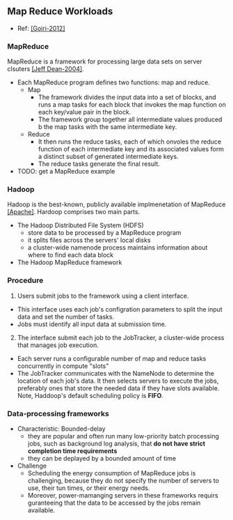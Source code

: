 ## Map Reduce Workloads

- Ref: [[Goiri-2012]](../../papers/GoiriL12_GreenHadoop.md)


### MapReduce
MapReduce is a framework for processing large data sets on server clsuters [[Jeff Dean-2004]](http://static.googleusercontent.com/media/research.google.com/en/us/archive/mapreduce-osdi04.pdf). 
- Each MapReduce program defines two functions: map and reduce.
  - Map
    - The framework divides the input data into a set of blocks, and runs a map tasks for each block that invokes the map function on each key/value pair in the block. 
    - The framework group together all intermediate values produced b the map tasks with the same intermediate key.
  - Reduce
    - It then runs the reduce tasks, each of which onvoles the reduce function of each intermediate key and its associated values form a distinct subset of generated intermediate keys. 
    - The reduce tasks generate the final result.
- TODO: get a MapReduce example

### Hadoop 
Hadoop is the best-known, publicly available implmenetation of MapReduce [[Apache]](http://hadoop.apache.org/). Hardoop comprises two main parts.
- The Hadoop Distributed File System (HDFS) 
  - store data to be processed by a MapReduce program
  - it splits files across the servers' local disks
  - a cluster-wide namenode process maintains information about where to find each data block
- The Hadoop MapReduce framework
  
### Procedure
1. Users submit jobs to the framework using a client interface. 
  - This interface uses each job's configration parameters to split the input data and set the number of tasks.
  - Jobs must identify all input data at submission time.
2. The interface submit each job to the JobTracker, a cluster-wide process that manages job execution.
  - Each server runs a configurable number of map and reduce tasks concurrently in compute "slots"
  - The JobTracker communicates with the NameNode to determine the location of each job's data. It then selects servers to execute the jobs, preferably ones that store the needed data if they have slots available. Note, Haddoop's default scheduling policy is **FIFO**.




### Data-processing frameworks
- Characteristic: Bounded-delay
  - they are popular and often run many low-priority batch processing jobs, such as background log analysis, that **do not have strict completion time requirements**
  - they can be deplayed by a bounded amount of time
- Challenge
  - Scheduling the energy consumption of MapReduce jobs is challenging, because they do not specify the number of servers to use, their tun times, or their energy needs.
  - Moreover, power-mamanging servers in these frameworks requirs guranteeing that the data to be accessed by the jobs remain available.
  

